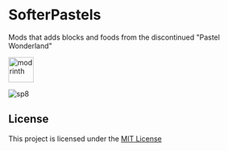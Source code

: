 # SofterPastels

Mods that adds blocks and foods from the discontinued "Pastel Wonderland"

<a href="https://modrinth.com/mod/softer-pastels" target="_blank">
    <picture>
      <source media="(prefers-color-scheme: dark)" srcset="https://github.com/modrinth/art/blob/main/Branding/Badge/badge-dark__184x72.png?raw=true">
      <img title="modrinth" height="50" src="https://github.com/modrinth/art/blob/main/Branding/Badge/badge-light__184x72.png?raw=true">
    </picture>
  </a>

![sp8](https://github.com/devOS-Sanity-Edition/SofterPastels/assets/99072163/d1dfee44-2d4a-46d7-b1f5-8c34f108722f)

## License

This project is licensed under the [MIT License](LICENSE)
